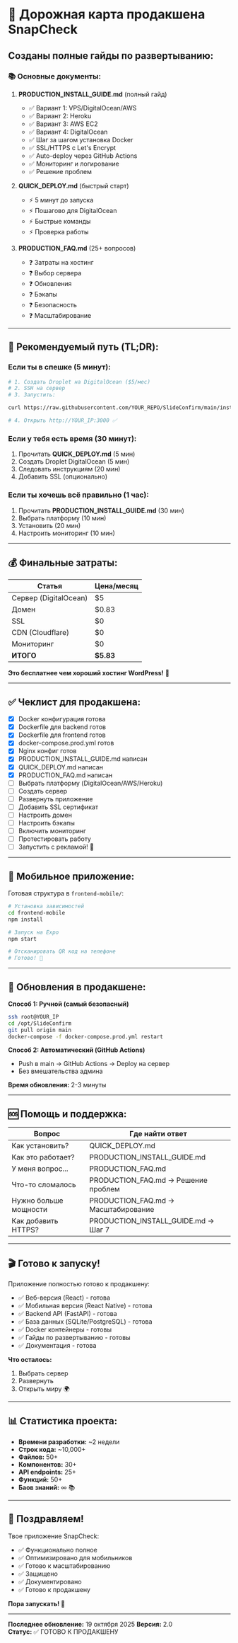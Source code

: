 # 🚀 Дорожная карта продакшена SnapCheck

## Созданы полные гайды по развертыванию:

### 📚 Основные документы:

1. **PRODUCTION_INSTALL_GUIDE.md** (полный гайд)
   - ✅ Вариант 1: VPS/DigitalOcean/AWS
   - ✅ Вариант 2: Heroku
   - ✅ Вариант 3: AWS EC2
   - ✅ Вариант 4: DigitalOcean
   - ✅ Шаг за шагом установка Docker
   - ✅ SSL/HTTPS с Let's Encrypt
   - ✅ Auto-deploy через GitHub Actions
   - ✅ Мониторинг и логирование
   - ✅ Решение проблем

2. **QUICK_DEPLOY.md** (быстрый старт)
   - ⚡ 5 минут до запуска
   - ⚡ Пошагово для DigitalOcean
   - ⚡ Быстрые команды
   - ⚡ Проверка работы

3. **PRODUCTION_FAQ.md** (25+ вопросов)
   - ❓ Затраты на хостинг
   - ❓ Выбор сервера
   - ❓ Обновления
   - ❓ Бэкапы
   - ❓ Безопасность
   - ❓ Масштабирование

---

## 🎯 Рекомендуемый путь (TL;DR):

### Если ты в спешке (5 минут):

```bash
# 1. Создать Droplet на DigitalOcean ($5/мес)
# 2. SSH на сервер
# 3. Запустить:

curl https://raw.githubusercontent.com/YOUR_REPO/SlideConfirm/main/install-prod.sh | bash

# 4. Открыть http://YOUR_IP:3000 ✅
```

### Если у тебя есть время (30 минут):

1. Прочитать **QUICK_DEPLOY.md** (5 мин)
2. Создать Droplet DigitalOcean (5 мин)
3. Следовать инструкциям (20 мин)
4. Добавить SSL (опционально)

### Если ты хочешь всё правильно (1 час):

1. Прочитать **PRODUCTION_INSTALL_GUIDE.md** (30 мин)
2. Выбрать платформу (10 мин)
3. Установить (20 мин)
4. Настроить мониторинг (10 мин)

---

## 💰 Финальные затраты:

| Статья | Цена/месяц |
|--------|-----------|
| Сервер (DigitalOcean) | $5 |
| Домен | $0.83 |
| SSL | $0 |
| CDN (Cloudflare) | $0 |
| Мониторинг | $0 |
| **ИТОГО** | **$5.83** |

**Это бесплатнее чем хороший хостинг WordPress!** 🎉

---

## ✅ Чеклист для продакшена:

- [x] Docker конфигурация готова
- [x] Dockerfile для backend готов
- [x] Dockerfile для frontend готов
- [x] docker-compose.prod.yml готов
- [x] Nginx конфиг готов
- [x] PRODUCTION_INSTALL_GUIDE.md написан
- [x] QUICK_DEPLOY.md написан
- [x] PRODUCTION_FAQ.md написан
- [ ] Выбрать платформу (DigitalOcean/AWS/Heroku)
- [ ] Создать сервер
- [ ] Развернуть приложение
- [ ] Добавить SSL сертификат
- [ ] Настроить домен
- [ ] Настроить бэкапы
- [ ] Включить мониторинг
- [ ] Протестировать работу
- [ ] Запустить с рекламой! 🚀

---

## 📱 Мобильное приложение:

Готовая структура в `frontend-mobile/`:

```bash
# Установка зависимостей
cd frontend-mobile
npm install

# Запуск на Expo
npm start

# Отсканировать QR код на телефоне
# Готово! 📱
```

---

## 🔄 Обновления в продакшене:

**Способ 1: Ручной (самый безопасный)**
```bash
ssh root@YOUR_IP
cd /opt/SlideConfirm
git pull origin main
docker-compose -f docker-compose.prod.yml restart
```

**Способ 2: Автоматический (GitHub Actions)**
- Push в main → GitHub Actions → Deploy на сервер
- Без вмешательства админа

**Время обновления:** 2-3 минуты

---

## 🆘 Помощь и поддержка:

| Вопрос | Где найти ответ |
|--------|-----------------|
| Как установить? | QUICK_DEPLOY.md |
| Как это работает? | PRODUCTION_INSTALL_GUIDE.md |
| У меня вопрос... | PRODUCTION_FAQ.md |
| Что-то сломалось | PRODUCTION_FAQ.md → Решение проблем |
| Нужно больше мощности | PRODUCTION_FAQ.md → Масштабирование |
| Как добавить HTTPS? | PRODUCTION_INSTALL_GUIDE.md → Шаг 7 |

---

## 🎬 Готово к запуску!

Приложение полностью готово к продакшену:

- ✅ Веб-версия (React) - готова
- ✅ Мобильная версия (React Native) - готова  
- ✅ Backend API (FastAPI) - готова
- ✅ База данных (SQLite/PostgreSQL) - готова
- ✅ Docker контейнеры - готовы
- ✅ Гайды по развертыванию - готовы
- ✅ Документация - готова

**Что осталось:**
1. Выбрать сервер
2. Развернуть
3. Открыть миру 🌍

---

## 📊 Статистика проекта:

- **Времени разработки:** ~2 недели
- **Строк кода:** ~10,000+
- **Файлов:** 50+
- **Компонентов:** 30+
- **API endpoints:** 25+
- **Функций:** 50+
- **Баов знаний:** ∞ 📚

---

## 🎉 Поздравляем!

Твое приложение SnapCheck:
- ✅ Функционально полное
- ✅ Оптимизировано для мобильников
- ✅ Готово к масштабированию
- ✅ Защищено
- ✅ Документировано
- ✅ Готово к продакшену

**Пора запускать! 🚀**

---

**Последнее обновление:** 19 октября 2025
**Версия:** 2.0  
**Статус:** ✅ ГОТОВО К ПРОДАКШЕНУ
